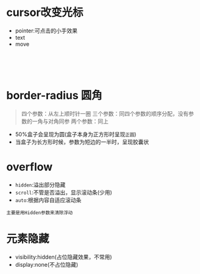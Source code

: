 # cursor改变光标
 * pointer:可点击的小手效果
 * text
 * move

<br>
<br>
<br>


# border-radius 圆角
>四个参数：从左上顺时针一圈
>三个参数：同四个参数的顺序分配，没有参数的一角与对角同参
>两个参数：同上

* 50%盒子会呈现为圆(盒子本身为正方形时呈现`正圆`)
*  当盒子为长方形时候，参数为短边的一半时，呈现胶囊状



# overflow
* `hidden`:溢出部分隐藏
* `scroll`:不管是否溢出，显示滚动条(少用)
* `auto`:根据内容自适应滚动条

`主要是用Hidden参数来清除浮动`


# 元素隐藏
* visibility:hidden(占位隐藏效果，不常用)
* display:none(不占位隐藏)